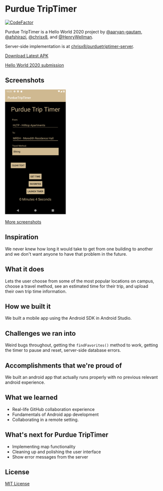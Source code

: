 # Purdue TripTimer

[![CodeFactor](https://www.codefactor.io/repository/github/chrisx8/purduetriptimer/badge/main)](https://www.codefactor.io/repository/github/chrisx8/purduetriptimer/overview/main)

Purdue TripTimer is a Hello World 2020 project by [@aaryan-gautam](https://github.com/aaryan-gautam), [@afshirazi](https://github.com/afshirazi), [@chrisx8](https://github.com/chrisx8), and [@HenryWellman](https://github.com/HenryWellman).

Server-side implementation is at [chrisx8/purduetriptimer-server](https://github.com/chrisx8/purduetriptimer-server).

[Download Latest APK](https://github.com/chrisx8/purduetriptimer/releases/latest)

[Hello World 2020 submission](https://devpost.com/software/purdue-triptimer)

## Screenshots

<img src="screenshots/Screenshot4.png" alt-text="Screenshot" width="200px">

[More screenshots](screenshots/)

## Inspiration

We never knew how long it would take to get from one building to another and we don't want anyone to have that problem in the future.

## What it does

Lets the user choose from some of the most popular locations on campus, choose a travel method, see an estimated time for their trip, and upload their own trip time information.

## How we built it

We built a mobile app using the Android SDK in Android Studio.

## Challenges we ran into

Weird bugs throughout, getting the `findFavorites()` method to work, getting the timer to pause and reset, server-side database errors.

## Accomplishments that we're proud of

We built an android app that actually runs properly with no previous relevant android experience.

## What we learned

- Real-life GitHub collaboration experience
- Fundamentals of Android app development
- Collaborating in a remote setting.

## What's next for Purdue TripTimer

- Implementing map functionality
- Cleaning up and polishing the user interface
- Show error messages from the server

## License

[MIT License](LICENSE)
